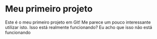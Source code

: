 # Meu primeiro projeto
Este é o meu primeiro projeto em Git!
Me parece um pouco interessante utilizar isto. 
Isso está realmente funcionando?
Eu acho que isso não está funcionando